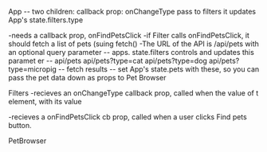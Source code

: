 App -- two children: 
  callback prop: onChangeType pass to filters
    it updates App's state.filters.type


  -needs a callback prop, onFindPetsClick
  -if Filter calls onFindPetsClick, it should fetch a list of pets (suing fetch()
  -The URL of the API is /api/pets with an optional query parameter
  -- apps. state.filters controls and updates this paramet er
  -- api/pets
    api/pets?type=cat
     api/pets?type=dog
      api/pets?type=micropig
  -- fetch results -- set App's state.pets with these, so you can pass the pet data down as props to Pet Browser

Filters
  -recieves an onChangeType callback prop, called when the value of t <selec> element, with its value 

  -recieves a onFindPetsClick cb prop, called when a user clicks Find pets button. 

PetBrowser
